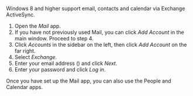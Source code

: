 Windows 8 and higher support email, contacts and calendar via Exchange ActiveSync.

1. Open the *Mail* app.
2. If you have not previously used Mail, you can click *Add Account* in the main window. Proceed to step 4.
3. Click *Accounts* in the sidebar on the left, then click *Add Account* on the far right.
4. Select *Exchange*.
5. Enter your email address<span class="client_variables_available"> (<code><span class="client_var_email"></span></code>)</span> and click *Next*.
6. Enter your password and click *Log in*.

Once you have set up the Mail app, you can also use the People and Calendar apps.
